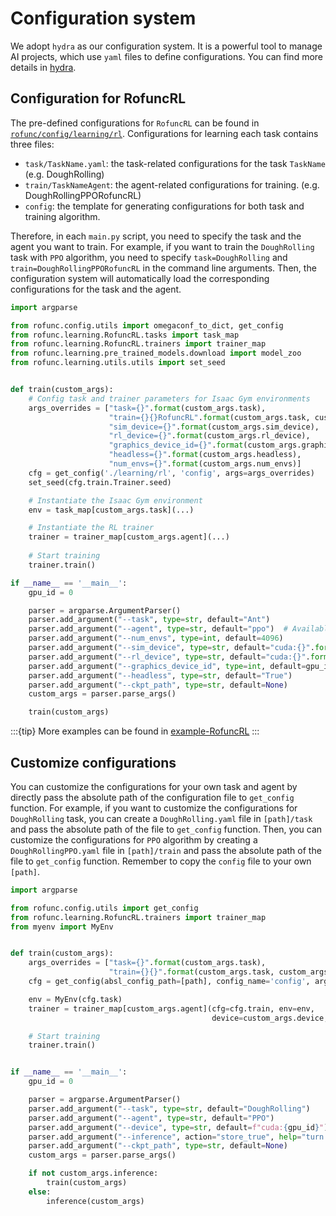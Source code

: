 # Configuration system

We adopt `hydra` as our configuration system. It is a powerful tool to manage AI projects, which use `yaml` files to define configurations. You can find more details in [hydra](https://hydra.cc/docs/intro/).

## Configuration for RofuncRL

The pre-defined configurations for `RofuncRL` can be found in [`rofunc/config/learning/rl`](https://github.com/Skylark0924/Rofunc/tree/main/rofunc/config/learning/rl). Configurations for learning each task contains three files:

- `task/TaskName.yaml`: the task-related configurations for the task `TaskName` (e.g. DoughRolling)
- `train/TaskNameAgent`: the agent-related configurations for training. (e.g. DoughRollingPPORofuncRL)
- `config`: the template for generating configurations for both task and training algorithm.

Therefore, in each `main.py` script, you need to specify the task and the agent you want to train. For example, if you want to train the `DoughRolling` task with `PPO` algorithm, you need to specify `task=DoughRolling` and `train=DoughRollingPPORofuncRL` in the command line arguments. Then, the configuration system will automatically load the corresponding configurations for the task and the agent.

```python
import argparse

from rofunc.config.utils import omegaconf_to_dict, get_config
from rofunc.learning.RofuncRL.tasks import task_map
from rofunc.learning.RofuncRL.trainers import trainer_map
from rofunc.learning.pre_trained_models.download import model_zoo
from rofunc.learning.utils.utils import set_seed


def train(custom_args):
    # Config task and trainer parameters for Isaac Gym environments
    args_overrides = ["task={}".format(custom_args.task),
                      "train={}{}RofuncRL".format(custom_args.task, custom_args.agent.upper()),
                      "sim_device={}".format(custom_args.sim_device),
                      "rl_device={}".format(custom_args.rl_device),
                      "graphics_device_id={}".format(custom_args.graphics_device_id),
                      "headless={}".format(custom_args.headless),
                      "num_envs={}".format(custom_args.num_envs)]
    cfg = get_config('./learning/rl', 'config', args=args_overrides)
    set_seed(cfg.train.Trainer.seed)

    # Instantiate the Isaac Gym environment
    env = task_map[custom_args.task](...)

    # Instantiate the RL trainer
    trainer = trainer_map[custom_args.agent](...)
 
    # Start training
    trainer.train()

if __name__ == '__main__':
    gpu_id = 0

    parser = argparse.ArgumentParser()
    parser.add_argument("--task", type=str, default="Ant")
    parser.add_argument("--agent", type=str, default="ppo")  # Available agents: ppo, a2c, sac, td3
    parser.add_argument("--num_envs", type=int, default=4096)
    parser.add_argument("--sim_device", type=str, default="cuda:{}".format(gpu_id))
    parser.add_argument("--rl_device", type=str, default="cuda:{}".format(gpu_id))
    parser.add_argument("--graphics_device_id", type=int, default=gpu_id)
    parser.add_argument("--headless", type=str, default="True")
    parser.add_argument("--ckpt_path", type=str, default=None)
    custom_args = parser.parse_args()

    train(custom_args)
```

:::{tip}
More examples can be found in [example-RofuncRL](https://rofunc.readthedocs.io/en/latest/auto_examples/learning_rl/index.html)
:::

## Customize configurations

You can customize the configurations for your own task and agent by directly pass the absolute path of the configuration file to `get_config` function. For example, if you want to customize the configurations for `DoughRolling` task, you can create a `DoughRolling.yaml` file in `[path]/task` and pass the absolute path of the file to `get_config` function. Then, you can customize the configurations for `PPO` algorithm by creating a `DoughRollingPPO.yaml` file in `[path]/train` and pass the absolute path of the file to `get_config` function. Remember to copy the `config` file to your own `[path]`.

```python
import argparse

from rofunc.config.utils import get_config
from rofunc.learning.RofuncRL.trainers import trainer_map
from myenv import MyEnv


def train(custom_args):
    args_overrides = ["task={}".format(custom_args.task),
                      "train={}{}".format(custom_args.task, custom_args.agent)]
    cfg = get_config(absl_config_path=[path], config_name='config', args=args_overrides)

    env = MyEnv(cfg.task)
    trainer = trainer_map[custom_args.agent](cfg=cfg.train, env=env, 
                                             device=custom_args.device, env_name=custom_args.task)

    # Start training
    trainer.train()


if __name__ == '__main__':
    gpu_id = 0

    parser = argparse.ArgumentParser()
    parser.add_argument("--task", type=str, default="DoughRolling")
    parser.add_argument("--agent", type=str, default="PPO")
    parser.add_argument("--device", type=str, default=f"cuda:{gpu_id}")
    parser.add_argument("--inference", action="store_true", help="turn to inference mode while adding this argument")
    parser.add_argument("--ckpt_path", type=str, default=None)
    custom_args = parser.parse_args()

    if not custom_args.inference:
        train(custom_args)
    else:
        inference(custom_args)
```